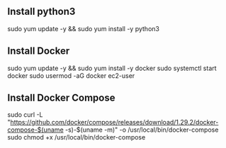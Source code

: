 ## Install python3
sudo yum update -y && sudo yum install -y python3

## Install Docker
sudo yum update -y && sudo yum install -y docker
sudo systemctl start docker
sudo usermod -aG docker ec2-user

## Install Docker Compose
sudo curl -L "https://github.com/docker/compose/releases/download/1.29.2/docker-compose-$(uname -s)-$(uname -m)" -o /usr/local/bin/docker-compose
sudo chmod +x /usr/local/bin/docker-compose
